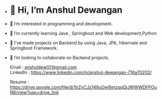 - # 👋  Hi, I’m Anshul Dewangan
- 👀 I’m interested in programming and development.
- 🌱 I’m currently learning Java , Springboot and Web development,Python
- 🌱 I've made projects on Backend by using  Java, JPA, hibernate and Springboot Framework.
- 💞️ I’m looking to collaborate on Backend projects.

  Email : anshuldew07@gmail.com  
  LinkedIn : https://www.linkedin.com/in/anshul-dewangan-716a70202/
  
  Resume : https://drive.google.com/file/d/1trZyCJz149uOw9imzsqQjJWWWDFPOuN6/view?usp=drive_link

<!---
Anshul-04/Anshul-04 is a ✨ special ✨ repository because its `README.md` (this file) appears on your GitHub profile.
You can click the Preview link to take a look at your changes.
--->
